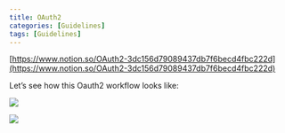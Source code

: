 ```yaml
---
title: OAuth2
categories: [Guidelines]
tags: [Guidelines]
---
```


[https://www.notion.so/OAuth2-3dc156d79089437db7f6becd4fbc222d](https://www.notion.so/OAuth2-3dc156d79089437db7f6becd4fbc222d)


Let’s see how this Oauth2 workflow looks like:


![](https://prod-files-secure.s3.us-west-2.amazonaws.com/9960fb2a-b75e-4bea-a8f9-b00925db1215/3bce41e0-99e8-4ebd-9701-e2bc9cbb79a2/Untitled.png?X-Amz-Algorithm=AWS4-HMAC-SHA256&X-Amz-Content-Sha256=UNSIGNED-PAYLOAD&X-Amz-Credential=ASIAZI2LB4665XS7YSY2%2F20250209%2Fus-west-2%2Fs3%2Faws4_request&X-Amz-Date=20250209T201912Z&X-Amz-Expires=3600&X-Amz-Security-Token=IQoJb3JpZ2luX2VjEJT%2F%2F%2F%2F%2F%2F%2F%2F%2F%2FwEaCXVzLXdlc3QtMiJHMEUCICrjZjblo1UP9iIPJqCROtBqj9o%2BHe2LY0hS9lCwtgeHAiEAoNi4TuuVFUm5qZnDzq5UbQWw7zd5U613%2BPZMLCVvDzQqiAQIrf%2F%2F%2F%2F%2F%2F%2F%2F%2F%2FARAAGgw2Mzc0MjMxODM4MDUiDBR5bFseLHrIpYJYfyrcA1zVWVJGq453zHP0ZXhXWyhlwXx37tInRFJG5vfWVaxnXEvy4CsMvMCk%2B3xs2Zh9mzOH2XltI6VEZHD74zPgeBpZQHny2bN2rtr9J9QKa51av7tQjYcKfRtH%2BDD7ShRuCss5rn0753V4fnwwAVS8E3qp5StToQjjg4qNqhE%2BYFr7AgjASnC3ySiVy%2BfwpFtmM9QgPP6lrrGSoAAc%2FHu%2FysehBVdwQE3DlI1kVHwvSKlMR%2FGKwNcVYPq0pWA44%2BgZL0%2FtSd9%2B7HCfrJ%2F43Xwfr4ZOcsIZC0LVozkFGJakADM%2F%2F1n%2Bdsz7rLQP89zE9oaYy1uV6Fs%2BuFBOj%2F%2FNbRrImdKqNAUGr%2BPQ68jZb7Sc9wLCQcuyimLSGrCHfxUg58xBKw93DRG%2FHdfG3RVgWU%2BLHbY9bp4F%2BvEr41BguZ0oEm6ax5%2BA9yMyAC%2BLTUWN0frtD67kotjBVch0GR2sZ51NNIAFOjLqrZRGNfNRCodYB%2Bq5v9Z2L%2F1Mym2kMiY%2FUeZ3Oy2lDupFk4AHaWP7iDXz0jkMB2ddTfO7XEySVLU%2FWduLoXQSd9Wb7HtPzTqJo0t%2FUEd9DeLxnL6LlOPmk8zhJpLVhsYcfU44FwOvpT0X8KdNNbonPPAFpeG0DJvOMIyPpL0GOqUB00GMA6tYrEdQix0E4%2Be2d1XQ8QDXCqG9ccXgudsfi4DnPHSHiEUL66ZaztOKLzg%2BKMTpBPkXC65wqZzmDb7p2ciqggWcri3hRyO7ynkr58igF8Rf954DFtJ2Les1p0PCWK4P1OLOl9GGKXYQ8Zn8VkInUb4mc7ic3ZarfrRthFWDHSUBmpI4r%2FBYY135WP4lkMTJTAVx912OgozSn7jdUj43JMet&X-Amz-Signature=44cd5e0c4b7e6210607af9db729149b9542b1f6cb3425bd7c3b67aec95476ee6&X-Amz-SignedHeaders=host&x-id=GetObject)


![](https://prod-files-secure.s3.us-west-2.amazonaws.com/9960fb2a-b75e-4bea-a8f9-b00925db1215/27d32b66-de43-41de-80f7-7edb81d1190f/Untitled.png?X-Amz-Algorithm=AWS4-HMAC-SHA256&X-Amz-Content-Sha256=UNSIGNED-PAYLOAD&X-Amz-Credential=ASIAZI2LB4665XS7YSY2%2F20250209%2Fus-west-2%2Fs3%2Faws4_request&X-Amz-Date=20250209T201912Z&X-Amz-Expires=3600&X-Amz-Security-Token=IQoJb3JpZ2luX2VjEJT%2F%2F%2F%2F%2F%2F%2F%2F%2F%2FwEaCXVzLXdlc3QtMiJHMEUCICrjZjblo1UP9iIPJqCROtBqj9o%2BHe2LY0hS9lCwtgeHAiEAoNi4TuuVFUm5qZnDzq5UbQWw7zd5U613%2BPZMLCVvDzQqiAQIrf%2F%2F%2F%2F%2F%2F%2F%2F%2F%2FARAAGgw2Mzc0MjMxODM4MDUiDBR5bFseLHrIpYJYfyrcA1zVWVJGq453zHP0ZXhXWyhlwXx37tInRFJG5vfWVaxnXEvy4CsMvMCk%2B3xs2Zh9mzOH2XltI6VEZHD74zPgeBpZQHny2bN2rtr9J9QKa51av7tQjYcKfRtH%2BDD7ShRuCss5rn0753V4fnwwAVS8E3qp5StToQjjg4qNqhE%2BYFr7AgjASnC3ySiVy%2BfwpFtmM9QgPP6lrrGSoAAc%2FHu%2FysehBVdwQE3DlI1kVHwvSKlMR%2FGKwNcVYPq0pWA44%2BgZL0%2FtSd9%2B7HCfrJ%2F43Xwfr4ZOcsIZC0LVozkFGJakADM%2F%2F1n%2Bdsz7rLQP89zE9oaYy1uV6Fs%2BuFBOj%2F%2FNbRrImdKqNAUGr%2BPQ68jZb7Sc9wLCQcuyimLSGrCHfxUg58xBKw93DRG%2FHdfG3RVgWU%2BLHbY9bp4F%2BvEr41BguZ0oEm6ax5%2BA9yMyAC%2BLTUWN0frtD67kotjBVch0GR2sZ51NNIAFOjLqrZRGNfNRCodYB%2Bq5v9Z2L%2F1Mym2kMiY%2FUeZ3Oy2lDupFk4AHaWP7iDXz0jkMB2ddTfO7XEySVLU%2FWduLoXQSd9Wb7HtPzTqJo0t%2FUEd9DeLxnL6LlOPmk8zhJpLVhsYcfU44FwOvpT0X8KdNNbonPPAFpeG0DJvOMIyPpL0GOqUB00GMA6tYrEdQix0E4%2Be2d1XQ8QDXCqG9ccXgudsfi4DnPHSHiEUL66ZaztOKLzg%2BKMTpBPkXC65wqZzmDb7p2ciqggWcri3hRyO7ynkr58igF8Rf954DFtJ2Les1p0PCWK4P1OLOl9GGKXYQ8Zn8VkInUb4mc7ic3ZarfrRthFWDHSUBmpI4r%2FBYY135WP4lkMTJTAVx912OgozSn7jdUj43JMet&X-Amz-Signature=804cf9bd59a1d84bb541dcd145d44ccc8f3d320cd9c4012eb694cd3fe331d83f&X-Amz-SignedHeaders=host&x-id=GetObject)

